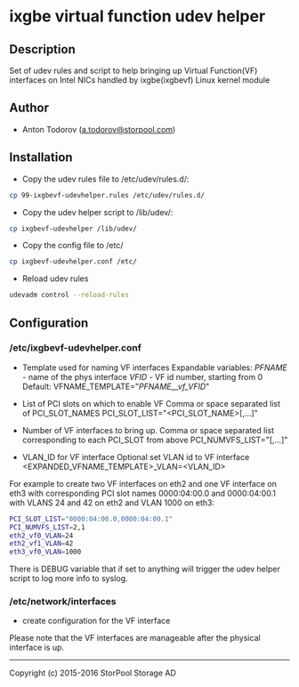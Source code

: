 # ixgbe virtual function udev helper

## Description

Set of udev rules and script to help bringing up Virtual Function(VF) interfaces on Intel NICs handled by ixgbe(ixgbevf) Linux kernel module

## Author

* Anton Todorov (a.todorov@storpool.com)

## Installation

* Copy the udev rules file to /etc/udev/rules.d/:
```bash
cp 99-ixgbevf-udevhelper.rules /etc/udev/rules.d/
```
* Copy the udev helper script to /lib/udev/:
```bash
cp ixgbevf-udevhelper /lib/udev/
```
* Copy the config file to /etc/
```bash
cp ixgbevf-udevhelper.conf /etc/
```
* Reload udev rules
```bash
udevadm control --reload-rules
```

## Configuration

### /etc/ixgbevf-udevhelper.conf

* Template used for naming VF interfaces
Expandable variables:
  _PFNAME_ - name of the phys interface
  _VFID_ - VF id number, starting from 0
Default: VFNAME_TEMPLATE="_PFNAME__vf_VFID_"

* List of PCI slots on which to enable VF
Comma or space separated list of PCI_SLOT_NAMES
PCI_SLOT_LIST="<PCI_SLOT_NAME>[,...]"

* Number of VF interfaces to bring up.
Comma or space separated list corresponding to each PCI_SLOT from above
PCI_NUMVFS_LIST="<number>[,...]"

* VLAN_ID for VF interface
Optional set VLAN id to VF interface
<EXPANDED_VFNAME_TEMPLATE>_VLAN=<VLAN_ID>

For example to create two VF interfaces on eth2 and one VF interface on eth3 with corresponding PCI slot names 0000:04:00.0 and 0000:04:00.1 with VLANS 24 and 42 on eth2 and VLAN 1000 on eth3:
```bash
PCI_SLOT_LIST="0000:04:00.0,0000:04:00.1"
PCI_NUMVFS_LIST=2,1
eth2_vf0_VLAN=24
eth2_vf1_VLAN=42
eth3_vf0_VLAN=1000
```

There is DEBUG variable that if set to anything will trigger the udev helper script to log more info to syslog.


### /etc/network/interfaces
* create configuration for the VF interface

Please note that the VF interfaces are manageable after the physical interface is up.

---
Copyright (c) 2015-2016 StorPool Storage AD
